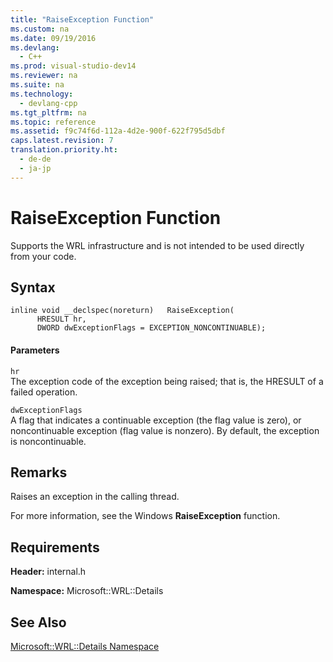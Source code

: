 ```yaml
---
title: "RaiseException Function"
ms.custom: na
ms.date: 09/19/2016
ms.devlang: 
  - C++
ms.prod: visual-studio-dev14
ms.reviewer: na
ms.suite: na
ms.technology: 
  - devlang-cpp
ms.tgt_pltfrm: na
ms.topic: reference
ms.assetid: f9c74f6d-112a-4d2e-900f-622f795d5dbf
caps.latest.revision: 7
translation.priority.ht: 
  - de-de
  - ja-jp
---
```

# RaiseException Function
Supports the WRL infrastructure and is not intended to be used directly from your code.  
  
## Syntax  
  
```  
inline void __declspec(noreturn)   RaiseException(  
      HRESULT hr,   
      DWORD dwExceptionFlags = EXCEPTION_NONCONTINUABLE);  
```  
  
#### Parameters  
 `hr`  
 The exception code of the exception being raised; that is, the HRESULT of a failed operation.  
  
 `dwExceptionFlags`  
 A flag that indicates a continuable exception (the flag value is zero), or noncontinuable exception (flag value is nonzero). By default, the exception is noncontinuable.  
  
## Remarks  
 Raises an exception in the calling thread.  
  
 For more information, see the Windows **RaiseException** function.  
  
## Requirements  
 **Header:** internal.h  
  
 **Namespace:** Microsoft::WRL::Details  
  
## See Also  
 [Microsoft::WRL::Details Namespace](../vs140/Microsoft--WRL--Details-Namespace.md)